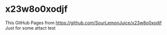 # x23w8o0xodjf

This GitHub Pages from <https://github.com/SourLemonJuice/x23w8o0xodjf>\
Just for some attact test
